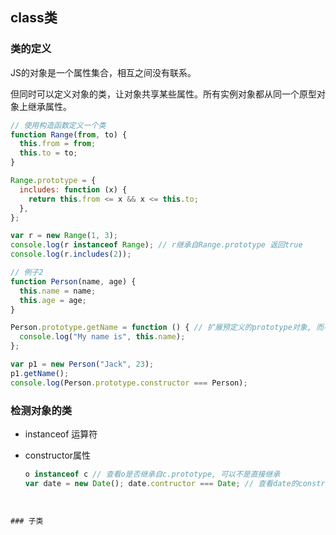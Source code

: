 ## class类

### 类的定义

JS的对象是一个属性集合，相互之间没有联系。

但同时可以定义对象的类，让对象共享某些属性。所有实例对象都从同一个原型对象上继承属性。

```javascript
// 使用构造函数定义一个类
function Range(from, to) {
  this.from = from;
  this.to = to;
}

Range.prototype = {
  includes: function (x) {
    return this.from <= x && x <= this.to;
  },
};

var r = new Range(1, 3);
console.log(r instanceof Range); // r继承自Range.prototype 返回true
console.log(r.includes(2)); 

// 例子2
function Person(name, age) {
  this.name = name;
  this.age = age;
}

Person.prototype.getName = function () { // 扩展预定义的prototype对象, 而不是重写
  console.log("My name is", this.name);
};

var p1 = new Person("Jack", 23);
p1.getName();
console.log(Person.prototype.constructor === Person);
```

### 检测对象的类

- instanceof 运算符

- constructor属性

  ```javascript
  o instanceof c // 查看o是否继承自c.prototype, 可以不是直接继承
  var date = new Date(); date.contructor === Date; // 查看date的constructor属性
```
  

### 子类









